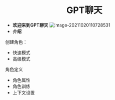 <center><h1>GPT聊天</h1></center>

* **欢迎来到GPT聊天**
![image-20211020110728531](.\img\homepage.jpg)
* **介绍**

创建角色：
- 快速模式
- 高级模式

角色定义
- 角色属性
- 角色训练
- 上下文设置